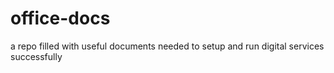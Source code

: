 # office-docs
a repo filled with useful documents needed to setup and run digital services successfully
